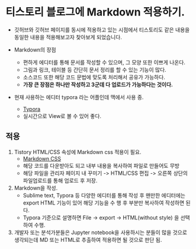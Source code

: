# 티스토리 블로그에 Markdown 적용하기.

- 깃허브와 깃허브 페이지를 동시에 적용하고 있는 시점에서 티스토리도 같은 내용을 동일한 내용을 적용해보고자 찾아보게 되었습니다.
- Markdown의 장점
  - 편하게 에디터를 통해 문서를 작성할 수 있으며, 그 모양 또한 이쁘게 나온다.
  - 그림과 링크, 테이블 등 간단히 문서 정리를 할 수 있는 기능이 많다.
  - 소스코드 또한 해당 코드 문법에 맞도록 처리해서 공유가 가능하다.
  - **가장 큰 장점은 하나만 작성하고 3군데 다 업로드가 가능하다는 것이다.**



- 현재 사용하는 에디터 typora 라는 어플인데 맥에서 사용 중.
  - [Typora](https://www.typora.io)
  - 실시간으로 View로 볼 수 있어 좋다.



## 적용

1. Tistory HTML/CSS 속성에 Markdown css 적용이 필요.
   - [Markdown CSS](https://github.com/sindresorhus/github-markdown-css)
   - 해당 코드를 다운받아도 되고 내부 내용을 복사하여 파일로 만들어도 무방
   - 해당 파일을 관리자 페이지 내 꾸미기 -> HTML/CSS 편집 -> 오른쪽 상단의 파일업로드를 통해 업로드 후 저장.
2. Markdown을 작성. 
   - Sublime text, Typora 등 다양한 에디터를 통해 작성 후 왠만한 에디터에는 export HTML 기능이 있어 해당 기능을 수 행 후  **<body></body>** 부분만 복사하여 작성하면 된다.
   - Typora 기준으로 설명하면  File -> export -> HTML(without style) 을 선택하여 수행.
3. 개발자 또는 분석가분들은 Jupyter notebook을 사용하시는 분들이 많을 것으로 생각되는데 MD 또는 HTML로 추출하여 적용하면 될 것으로 판단 됨.